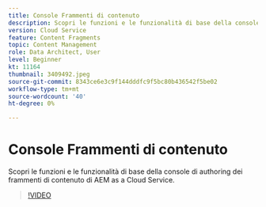 ```yaml
---
title: Console Frammenti di contenuto
description: Scopri le funzioni e le funzionalità di base della console di authoring dei frammenti di contenuto di AEM as a Cloud Service.
version: Cloud Service
feature: Content Fragments
topic: Content Management
role: Data Architect, User
level: Beginner
kt: 11164
thumbnail: 3409492.jpeg
source-git-commit: 8343ce6e3c9f144dddfc9f5bc80b436542f5be02
workflow-type: tm+mt
source-wordcount: '40'
ht-degree: 0%

---
```



# Console Frammenti di contenuto

Scopri le funzioni e le funzionalità di base della console di authoring dei frammenti di contenuto di AEM as a Cloud Service.

>[!VIDEO](https://video.tv.adobe.com/v/3409492/?quality=12&learn=on)
